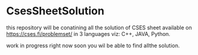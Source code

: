 # CsesSheetSolution
this repository will be conatining all the solution of CSES sheet available on https://cses.fi/problemset/ in 3 languages viz: C++, JAVA, Python. 

work in progress right now soon you wil be able to find allthe solution.
